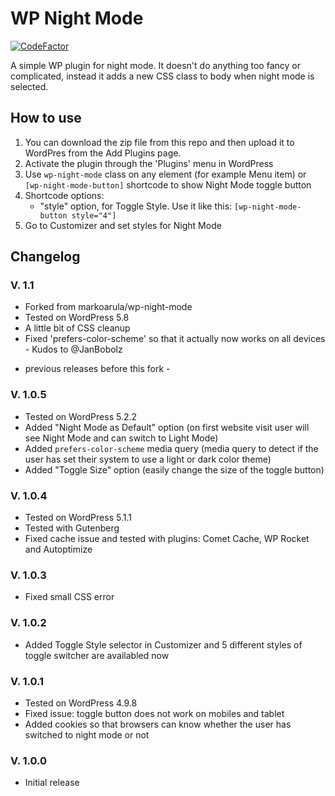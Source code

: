 # WP Night Mode

[![CodeFactor](https://www.codefactor.io/repository/github/john-s4/wp-night-mode/badge/master)](https://www.codefactor.io/repository/github/john-s4/wp-night-mode/overview/master)

A simple WP plugin for night mode. It doesn't do anything too fancy or complicated, instead it adds a new CSS class to body when night mode is selected. 

## How to use

1. You can download the zip file from this repo and then upload it to WordPres from the Add Plugins page.
2. Activate the plugin through the 'Plugins' menu in WordPress
3. Use `wp-night-mode` class on any element (for example Menu item) or `[wp-night-mode-button]` shortcode to show Night Mode toggle button
4. Shortcode options:
	- "style" option, for Toggle Style. Use it like this: `[wp-night-mode-button style="4"]`
5. Go to Customizer and set styles for Night Mode

## Changelog

### V. 1.1

* Forked from markoarula/wp-night-mode
* Tested on WordPress 5.8
* A little bit of CSS cleanup
* Fixed 'prefers-color-scheme' so that it actually now works on all devices - Kudos to @JanBobolz

- previous releases before this fork -

### V. 1.0.5

* Tested on WordPress 5.2.2
* Added "Night Mode as Default" option (on first website visit user will see Night Mode and can switch to Light Mode)
* Added `prefers-color-scheme` media query (media query to detect if the user has set their system to use a light or dark color theme)
* Added "Toggle Size" option (easily change the size of the toggle button)

### V. 1.0.4

* Tested on WordPress 5.1.1
* Tested with Gutenberg
* Fixed cache issue and tested with plugins: Comet Cache, WP Rocket and Autoptimize

### V. 1.0.3

* Fixed small CSS error

### V. 1.0.2

* Added Toggle Style selector in Customizer and 5 different styles of toggle switcher are availabled now

### V. 1.0.1

* Tested on WordPress 4.9.8
* Fixed issue: toggle button does not work on mobiles and tablet
* Added cookies so that browsers can know whether the user has switched to night mode or not

### V. 1.0.0

* Initial release
